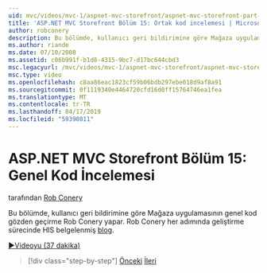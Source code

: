 ```yaml
---
uid: mvc/videos/mvc-1/aspnet-mvc-storefront/aspnet-mvc-storefront-part-15-public-code-review
title: 'ASP.NET MVC Storefront Bölüm 15: Ortak kod incelemesi | Microsoft Docs'
author: robconery
description: Bu bölümde, kullanıcı geri bildirimine göre Mağaza uygulamasının genel kod gözden geçirme Rob Conery yapar. Rob Conery geliştirme her adımda belgelenmiş...
ms.author: riande
ms.date: 07/10/2008
ms.assetid: c06b991f-b1d8-4315-9bc7-d17bc644cbd3
msc.legacyurl: /mvc/videos/mvc-1/aspnet-mvc-storefront/aspnet-mvc-storefront-part-15-public-code-review
msc.type: video
ms.openlocfilehash: c8aa86eac1823cf59b06bdb297ebe018d9af8a91
ms.sourcegitcommit: 0f1119340e4464720cfd16d0ff15764746ea1fea
ms.translationtype: MT
ms.contentlocale: tr-TR
ms.lasthandoff: 04/17/2019
ms.locfileid: "59390811"
---
```

# <a name="aspnet-mvc-storefront-part-15-public-code-review"></a>ASP.NET MVC Storefront Bölüm 15: Genel Kod İncelemesi

tarafından [Rob Conery](https://github.com/robconery)

Bu bölümde, kullanıcı geri bildirimine göre Mağaza uygulamasının genel kod gözden geçirme Rob Conery yapar. Rob Conery her adımında geliştirme sürecinde HIS belgelenmiş [blog](http://blog.wekeroad.com/mvc-storefront/mvcstore-part-15/).

[&#9654;Videoyu (37 dakika)](https://channel9.msdn.com/Blogs/ASP-NET-Site-Videos/aspnet-mvc-storefront-part-15-public-code-review)

> [!div class="step-by-step"]
> [Önceki](aspnet-mvc-storefront-part-14-rich-client-interaction.md)
> [İleri](aspnet-mvc-storefront-part-16-membership-redo-with-openid.md)
